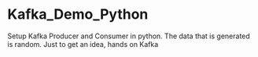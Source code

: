 # Kafka_Demo_Python
Setup Kafka Producer and Consumer in python. The data that is generated is random. Just to get an idea, hands on Kafka
